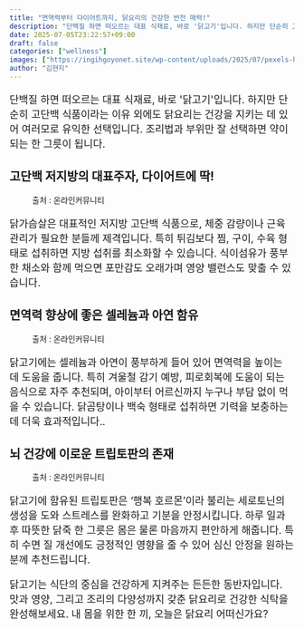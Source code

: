```yaml
---
title: "면역력부터 다이어트까지, 닭요리의 건강한 반전 매력!"
description: "단백질 하면 떠오르는 대표 식재료, 바로 '닭고기'입니다. 하지만 단순히 고단백 식품이라는 이유 외에도 닭요리는 건강을 지키는 데 있어 여러모로 유익한 선택입니다. 조리법과 부위만 잘 선택하면 약이 되는 한 그릇이 됩니다."
date: 2025-07-05T23:22:57+09:00
draft: false
categories: ["wellness"]
images: ["https://ingihgoyonet.site/wp-content/uploads/2025/07/pexels-harry-dona-2338407-3-1024x683.jpg", "https://ingihgoyonet.site/wp-content/uploads/2025/07/pexels-owpictures-106343-1-1024x575.jpg", "https://ingihgoyonet.site/wp-content/uploads/2025/07/pexels-goumbik-616354-1024x678.jpg"]
author: "김현지"
---
```


<p style="font-size:18px">단백질 하면 떠오르는 대표 식재료, 바로 '닭고기'입니다. 하지만 단순히 고단백 식품이라는 이유 외에도 닭요리는 건강을 지키는 데 있어 여러모로 유익한 선택입니다. 조리법과 부위만 잘 선택하면 약이 되는 한 그릇이 됩니다.</p> <h2 >고단백 저지방의 대표주자, 다이어트에 딱!</h2> <figure ><img src="https://ingihgoyonet.site/wp-content/uploads/2025/07/pexels-harry-dona-2338407-3-1024x683.jpg" alt="" style="aspect-ratio:16/9;object-fit:cover"/><figcaption >출처 : 온라인커뮤니티</figcaption></figure> <p style="font-size:18px">닭가슴살은 대표적인 저지방 고단백 식품으로, 체중 감량이나 근육 관리가 필요한 분들께 제격입니다. 특히 튀김보다 찜, 구이, 수육 형태로 섭취하면 지방 섭취를 최소화할 수 있습니다. 식이섬유가 풍부한 채소와 함께 먹으면 포만감도 오래가며 영양 밸런스도 맞출 수 있습니다.</p> <h2 >면역력 향상에 좋은 셀레늄과 아연 함유</h2> <figure ><img src="https://ingihgoyonet.site/wp-content/uploads/2025/07/pexels-owpictures-106343-1-1024x575.jpg" alt="" style="aspect-ratio:16/9;object-fit:cover"/><figcaption >출처 : 온라인커뮤니티</figcaption></figure> <p style="font-size:18px">닭고기에는 셀레늄과 아연이 풍부하게 들어 있어 면역력을 높이는 데 도움을 줍니다. 특히 겨울철 감기 예방, 피로회복에 도움이 되는 음식으로 자주 추천되며, 아이부터 어르신까지 누구나 부담 없이 먹을 수 있습니다. 닭곰탕이나 백숙 형태로 섭취하면 기력을 보충하는 데 더욱 효과적입니다..</p> <h2 >뇌 건강에 이로운 트립토판의 존재</h2> <figure ><img src="https://ingihgoyonet.site/wp-content/uploads/2025/07/pexels-goumbik-616354-1024x678.jpg" alt="" style="aspect-ratio:16/9;object-fit:cover"/><figcaption >출처 : 온라인커뮤니티</figcaption></figure> <p style="font-size:18px">닭고기에 함유된 트립토판은 ‘행복 호르몬’이라 불리는 세로토닌의 생성을 도와 스트레스를 완화하고 기분을 안정시킵니다. 하루 일과 후 따뜻한 닭죽 한 그릇은 몸은 물론 마음까지 편안하게 해줍니다. 특히 수면 질 개선에도 긍정적인 영향을 줄 수 있어 심신 안정을 원하는 분께 추천드립니다.</p> <p style="font-size:18px">닭고기는 식단의 중심을 건강하게 지켜주는 든든한 동반자입니다. 맛과 영양, 그리고 조리의 다양성까지 갖춘 닭요리로 건강한 식탁을 완성해보세요. 내 몸을 위한 한 끼, 오늘은 닭요리 어떠신가요?</p>